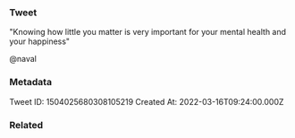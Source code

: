 ### Tweet
"Knowing how little you matter is very important for your mental health and your happiness" 

@naval

### Metadata
Tweet ID: 1504025680308105219
Created At: 2022-03-16T09:24:00.000Z

### Related

